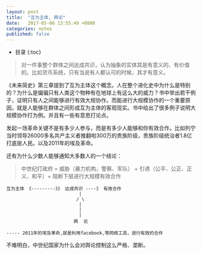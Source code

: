 ```yaml
---
layout: post
title:  "互为主体, 舆论"
date:   2017-05-06 13:55:49 +0800
categories: notes
published: false
---
```

* 目录
{:toc}

> 对一件事整个群体之间达成共识，认为抽象的实体其是有意义的、有价值的。比如货币系统，只有当说有人都认可的时候，其才有意义。

《未来简史》第三章提到了互为主体这个概念。人在整个进化史中为什么是特别的？为什么是偏偏只有人类这个物种有在地球上有这么大的威力？书中举出若干例子，证明只有人之间能够进行有效大规协作。而能进行大规模协作的一个重要原因，就是人能够在群体之间形成互为主体的客观现实。书中给出了很多例子说明大规模协作打为例。并且有一些有意思打论点。

发起一场革命关键不是有多少人参与，而是有多少人能够和你有效合作。比如列宁当时领导26000多名共产主义者推翻啦300万的贵族阶级，贵族阶级统治者1.8亿打底层人民。以及2011年的埃及革命。

还有为什么少数人能够通知大多数人的一个结论：

> 中世纪打政府 =  威胁（暴力机构，警察、军队） +  引诱（公平、公正、正义、和平）+ 阻断下层进行大规模有效合作

```
互为主体 《---------》》 达成共识 ----》 有效合作 
                           |
                          / \
                           |
                           |
                           |
                         舆  论

----- 2011年的埃及革命,就是利用facebook,等网络工具，进行有效的合作
```
 

不难明白，中世纪国家为什么会对舆论控制这么严格、垄断。

